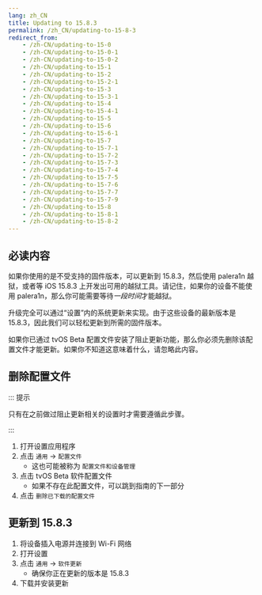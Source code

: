 ```yaml
---
lang: zh_CN
title: Updating to 15.8.3
permalink: /zh_CN/updating-to-15-8-3
redirect_from:
    - /zh-CN/updating-to-15-0
    - /zh-CN/updating-to-15-0-1
    - /zh-CN/updating-to-15-0-2
    - /zh-CN/updating-to-15-1
    - /zh-CN/updating-to-15-2
    - /zh-CN/updating-to-15-2-1
    - /zh-CN/updating-to-15-3
    - /zh-CN/updating-to-15-3-1
    - /zh-CN/updating-to-15-4
    - /zh-CN/updating-to-15-4-1
    - /zh-CN/updating-to-15-5
    - /zh-CN/updating-to-15-6
    - /zh-CN/updating-to-15-6-1
    - /zh-CN/updating-to-15-7
    - /zh-CN/updating-to-15-7-1
    - /zh-CN/updating-to-15-7-2
    - /zh-CN/updating-to-15-7-3
    - /zh-CN/updating-to-15-7-4
    - /zh-CN/updating-to-15-7-5
    - /zh-CN/updating-to-15-7-6
    - /zh-CN/updating-to-15-7-7
    - /zh-CN/updating-to-15-7-9
    - /zh-CN/updating-to-15-8
    - /zh-CN/updating-to-15-8-1
    - /zh-CN/updating-to-15-8-2
---
```


## 必读内容

如果你使用的是不受支持的固件版本，可以更新到 15.8.3，然后使用 palera1n 越狱，或者等 iOS 15.8.3 上开发出可用的越狱工具。请记住，如果你的设备不能使用 palera1n，那么你可能需要等待*一段时间*才能越狱。

升级完全可以通过“设置”内的系统更新来实现。由于这些设备的最新版本是 15.8.3，因此我们可以轻松更新到所需的固件版本。

如果你已通过 tvOS Beta 配置文件安装了阻止更新功能，那么你必须先删除该配置文件才能更新。如果你不知道这意味着什么，请忽略此内容。

## 删除配置文件

::: 提示

只有在之前做过阻止更新相关的设置时才需要遵循此步骤。

:::

1. 打开设置应用程序
1. 点击 `通用` -> `配置文件`
    - 这也可能被称为 `配置文件和设备管理`
1. 点击 tvOS Beta 软件配置文件
    - 如果不存在此配置文件，可以跳到指南的下一部分
1. 点击 `删除已下载的配置文件`

## 更新到 15.8.3

1. 将设备插入电源并连接到 Wi-Fi 网络
1. 打开设置
1. 点击 `通用` -> `软件更新`
    - 确保你正在更新的版本是 15.8.3
1. 下载并安装更新

